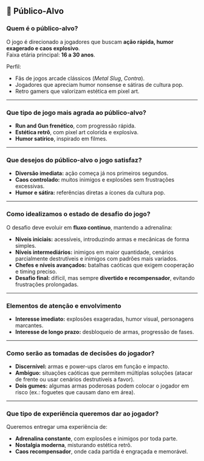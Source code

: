 ## 🎯 Público-Alvo

### Quem é o público-alvo?
O jogo é direcionado a jogadores que buscam **ação rápida, humor exagerado e caos explosivo**.  
Faixa etária principal: **16 a 30 anos**.


Perfil:  
- Fãs de jogos arcade clássicos (*Metal Slug*, *Contra*).  
- Jogadores que apreciam humor nonsense e sátiras de cultura pop.  
- Retro gamers que valorizam estética em pixel art.  

---

### Que tipo de jogo mais agrada ao público-alvo?
- **Run and Gun frenético**, com progressão rápida.  
- **Estética retrô**, com pixel art colorida e explosiva.  
- **Humor satírico**, inspirado em filmes.  

---

### Que desejos do público-alvo o jogo satisfaz?
- **Diversão imediata:** ação começa já nos primeiros segundos.  
- **Caos controlado:** muitos inimigos e explosões sem frustrações excessivas.  
- **Humor e sátira:** referências diretas a ícones da cultura pop.  

---

### Como idealizamos o estado de desafio do jogo?
O desafio deve evoluir em **fluxo contínuo**, mantendo a adrenalina:  
- **Níveis iniciais:** acessíveis, introduzindo armas e mecânicas de forma simples.  
- **Níveis intermediários:** inimigos em maior quantidade, cenários parcialmente destrutíveis e inimigos com padrões mais variados.  
- **Chefes e níveis avançados:** batalhas caóticas que exigem cooperação e timing preciso.  
- **Desafio final:** difícil, mas sempre **divertido e recompensador**, evitando frustrações prolongadas.  

---

### Elementos de atenção e envolvimento
- **Interesse imediato:** explosões exageradas, humor visual, personagens marcantes.  
- **Interesse de longo prazo:** desbloqueio de armas, progressão de fases.  

---

### Como serão as tomadas de decisões do jogador?
- **Discernível:** armas e power-ups claros em função e impacto.  
- **Ambíguo:** situações caóticas que permitem múltiplas soluções (atacar de frente ou usar cenários destrutíveis a favor).  
- **Dois gumes:** algumas armas poderosas podem colocar o jogador em risco (ex.: foguetes que causam dano em área).  

---

### Que tipo de experiência queremos dar ao jogador?
Queremos entregar uma experiência de:  
- **Adrenalina constante**, com explosões e inimigos por toda parte.  
- **Nostalgia moderna**, misturando estética retrô.  
- **Caos recompensador**, onde cada partida é engraçada e memorável.  
